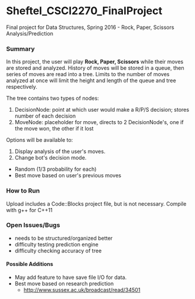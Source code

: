 # Sheftel_CSCI2270_FinalProject
Final project for Data Structures, Spring 2016 - Rock, Paper, Scissors Analysis/Prediction

### Summary
In this project, the user will play **Rock, Paper, Scissors** while their moves are stored and analyzed. History of moves will be stored in a queue, then series of moves are read into a tree. Limits to the number of moves analyzed at once will limit the height and length of the queue and tree respectively.

The tree contains two types of nodes:
1. DecisionNode: point at which user would make a R/P/S decision; stores number of each decision
2. MoveNode: placeholder for move, directs to 2 DecisionNode's, one if the move won, the other if it lost

Options will be available to:

1. Display analysis of the user's moves.
2. Change bot's decision mode.
  * Random (1/3 probability for each)
  * Best move based on user's previous moves

### How to Run
Upload includes a Code::Blocks project file, but is not necessary. Compile with g++ for C++11

### Open Issues/Bugs
- needs to be structured/organized better
- difficulty testing prediction engine
- difficulty checking accuracy of tree

#### Possible Additions
- May add feature to have save file I/O for data.
- Best move based on research prediction
  - http://www.sussex.ac.uk/broadcast/read/34501
